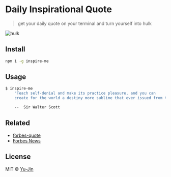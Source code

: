 # Daily Inspirational Quote
> get your daily quote on your terminal and turn yourself into hulk

![hulk](http://i.giphy.com/oj77H5tZgiYHm.gif)

## Install
```sh
npm i -g inspire-me
```

## Usage
```sh
$ inspire-me
    "Teach self-denial and make its practice pleasure, and you can
    create for the world a destiny more sublime that ever issued from the brain of the wildest dreamer."

    --  Sir Walter Scott
```

## Related
- [forbes-quote](https://github.com/yujinlim/forbes-quote)
- [Forbes News](http://www.forbes.com/)

## License
MIT © [Yu-Jin](https://github.com/yujinlim/inspire-me/blob/master/LICENSE)
